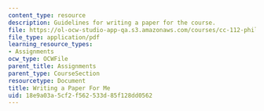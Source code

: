```yaml
---
content_type: resource
description: Guidelines for writing a paper for the course.
file: https://ol-ocw-studio-app-qa.s3.amazonaws.com/courses/cc-112-philosophy-of-love-spring-2013/18e9a03a5cf2f562533d85f128dd0562_MITCC_112S13_WritingAPaper.pdf
file_type: application/pdf
learning_resource_types:
- Assignments
ocw_type: OCWFile
parent_title: Assignments
parent_type: CourseSection
resourcetype: Document
title: Writing a Paper For Me
uid: 18e9a03a-5cf2-f562-533d-85f128dd0562
---
```

